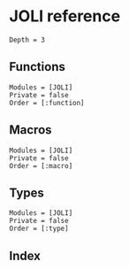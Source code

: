 # JOLI reference

```@contents
Depth = 3
```

## Functions
```@autodocs
Modules = [JOLI]
Private = false
Order = [:function]
```

## Macros

```@autodocs
Modules = [JOLI]
Private = false
Order = [:macro]
```

## Types
```@autodocs
Modules = [JOLI]
Private = false
Order = [:type]
```
## Index

```@index
```
